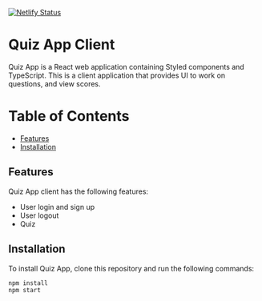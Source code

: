 [![Netlify Status](https://api.netlify.com/api/v1/badges/dadf8d73-d17d-451e-a9a7-ad3749a571a0/deploy-status)](https://app.netlify.com/sites/quizapp-client/deploys)

# Quiz App Client

Quiz App is a React web application containing Styled components and TypeScript. This is a client application that provides UI to work on questions, and view scores.

# Table of Contents

- [Features](#features)
- [Installation](#installation)

## Features

Quiz App client has the following features:

- User login and sign up
- User logout
- Quiz

## Installation

To install Quiz App, clone this repository and run the following commands:

```sh
npm install
npm start
```
